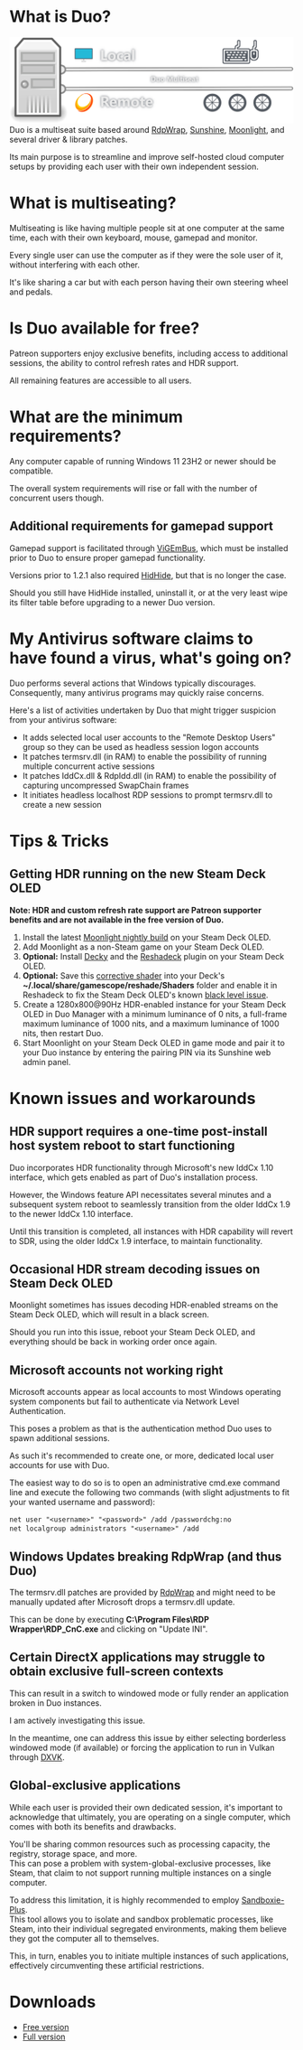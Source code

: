 # What is Duo?
![Legend](Images/Legend.png)
Duo is a multiseat suite based around [RdpWrap](https://github.com/sebaxakerhtc/rdpwrap), [Sunshine](https://github.com/DuoStream/Sunshine), [Moonlight](https://github.com/moonlight-stream), and several driver & library patches.  
  
Its main purpose is to streamline and improve self-hosted cloud computer setups by providing each user with their own independent session.

# What is multiseating?
Multiseating is like having multiple people sit at one computer at the same time, each with their own keyboard, mouse, gamepad and monitor.  
  
Every single user can use the computer as if they were the sole user of it, without interfering with each other.  
  
It's like sharing a car but with each person having their own steering wheel and pedals.

# Is Duo available for free?
Patreon supporters enjoy exclusive benefits, including access to additional sessions, the ability to control refresh rates and HDR support.  
  
All remaining features are accessible to all users.

# What are the minimum requirements?
Any computer capable of running Windows 11 23H2 or newer should be compatible.  
  
The overall system requirements will rise or fall with the number of concurrent users though.

## Additional requirements for gamepad support
Gamepad support is facilitated through [ViGEmBus](https://github.com/nefarius/ViGEmBus/releases/latest), which must be installed prior to Duo to ensure proper gamepad functionality.  
  
Versions prior to 1.2.1 also required [HidHide](https://github.com/nefarius/HidHide/releases/latest), but that is no longer the case.  
  
Should you still have HidHide installed, uninstall it, or at the very least wipe its filter table before upgrading to a newer Duo version.

# My Antivirus software claims to have found a virus, what's going on?
Duo performs several actions that Windows typically discourages.  
Consequently, many antivirus programs may quickly raise concerns.  
  
Here's a list of activities undertaken by Duo that might trigger suspicion from your antivirus software:
- It adds selected local user accounts to the "Remote Desktop Users" group so they can be used as headless session logon accounts
- It patches termsrv.dll (in RAM) to enable the possibility of running multiple concurrent active sessions
- It patches IddCx.dll & RdpIdd.dll (in RAM) to enable the possibility of capturing uncompressed SwapChain frames
- It initiates headless localhost RDP sessions to prompt termsrv.dll to create a new session

# Tips & Tricks

## Getting HDR running on the new Steam Deck OLED
**Note: HDR and custom refresh rate support are Patreon supporter benefits and are not available in the free version of Duo.**

1. Install the latest [Moonlight nightly build](https://github.com/FrogTheFrog/com.moonlight_stream.Moonlight) on your Steam Deck OLED.
2. Add Moonlight as a non-Steam game on your Steam Deck OLED.
3. **Optional:** Install [Decky](https://github.com/SteamDeckHomebrew/decky-loader) and the [Reshadeck](https://github.com/safijari/Reshadeck) plugin on your Steam Deck OLED.
4. **Optional:** Save this [corrective shader](https://github.com/DuoStream/Duo/raw/main/Files/SteamOS/ImageAdjustment.fx) into your Deck's **~/.local/share/gamescope/reshade/Shaders** folder and enable it in Reshadeck to fix the Steam Deck OLED's known [black level issue](https://github.com/moonlight-stream/moonlight-qt/issues/1117).
5. Create a 1280x800@90Hz HDR-enabled instance for your Steam Deck OLED in Duo Manager with a minimum luminance of 0 nits, a full-frame maximum luminance of 1000 nits, and a maximum luminance of 1000 nits, then restart Duo.
6. Start Moonlight on your Steam Deck OLED in game mode and pair it to your Duo instance by entering the pairing PIN via its Sunshine web admin panel.

# Known issues and workarounds

## HDR support requires a one-time post-install host system reboot to start functioning
Duo incorporates HDR functionality through Microsoft's new IddCx 1.10 interface, which gets enabled as part of Duo's installation process.  
  
However, the Windows feature API necessitates several minutes and a subsequent system reboot to seamlessly transition from the older IddCx 1.9 to the newer IddCx 1.10 interface.  
  
Until this transition is completed, all instances with HDR capability will revert to SDR, using the older IddCx 1.9 interface, to maintain functionality.

## Occasional HDR stream decoding issues on Steam Deck OLED
Moonlight sometimes has issues decoding HDR-enabled streams on the Steam Deck OLED, which will result in a black screen.  
  
Should you run into this issue, reboot your Steam Deck OLED, and everything should be back in working order once again.

## Microsoft accounts not working right
Microsoft accounts appear as local accounts to most Windows operating system components but fail to authenticate via Network Level Authentication.  
  
This poses a problem as that is the authentication method Duo uses to spawn additional sessions.  
  
As such it's recommended to create one, or more, dedicated local user accounts for use with Duo.  
  
The easiest way to do so is to open an administrative cmd.exe command line and execute the following two commands (with slight adjustments to fit your wanted username and password):

```
net user "<username>" "<password>" /add /passwordchg:no
net localgroup administrators "<username>" /add
```

## Windows Updates breaking RdpWrap (and thus Duo)
The termsrv.dll patches are provided by [RdpWrap](https://github.com/sebaxakerhtc/rdpwrap) and might need to be manually updated after Microsoft drops a termsrv.dll update.  
  
This can be done by executing **C:\\Program Files\\RDP Wrapper\\RDP\_CnC.exe** and clicking on "Update INI".  

## Certain DirectX applications may struggle to obtain exclusive full-screen contexts
This can result in a switch to windowed mode or fully render an application broken in Duo instances.  
  
I am actively investigating this issue.  
  
In the meantime, one can address this issue by either selecting borderless windowed mode (if available) or forcing the application to run in Vulkan through [DXVK](https://github.com/doitsujin/dxvk).

## Global-exclusive applications
While each user is provided their own dedicated session, it's important to acknowledge that ultimately, you are operating on a single computer, which comes with both its benefits and drawbacks.  
  
You'll be sharing common resources such as processing capacity, the registry, storage space, and more.  
This can pose a problem with system-global-exclusive processes, like Steam, that claim to not support running multiple instances on a single computer.  
  
To address this limitation, it is highly recommended to employ [Sandboxie-Plus](https://github.com/sandboxie-plus/Sandboxie/releases/latest).  
This tool allows you to isolate and sandbox problematic processes, like Steam, into their individual segregated environments, making them believe they got the computer all to themselves.  
  
This, in turn, enables you to initiate multiple instances of such applications, effectively circumventing these artificial restrictions.

# Downloads
- [Free version](https://github.com/DuoStream/Duo/raw/main/Duo.exe)
- [Full version](https://www.patreon.com/posts/duo-1-pc-users-89568993)
